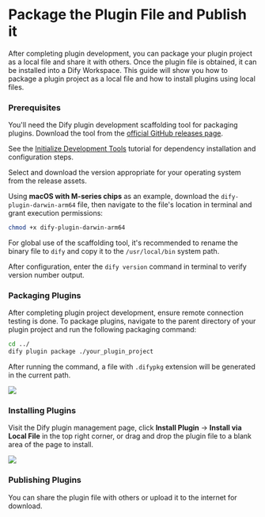 # Package the Plugin File and Publish it

After completing plugin development, you can package your plugin project as a local file and share it with others. Once the plugin file is obtained, it can be installed into a Dify Workspace. This guide will show you how to package a plugin project as a local file and how to install plugins using local files.

### **Prerequisites**

You'll need the Dify plugin development scaffolding tool for packaging plugins. Download the tool from the [official GitHub releases page](https://github.com/langgenius/dify-plugin-daemon/releases).

See the [Initialize Development Tools](../quick-start/develop-plugins/initialize-development-tools.md) tutorial for dependency installation and configuration steps.

Select and download the version appropriate for your operating system from the release assets.

Using **macOS with M-series chips** as an example, download the `dify-plugin-darwin-arm64` file, then navigate to the file's location in terminal and grant execution permissions:

```bash
chmod +x dify-plugin-darwin-arm64
```

For global use of the scaffolding tool, it's recommended to rename the binary file to `dify` and copy it to the `/usr/local/bin` system path.

After configuration, enter the `dify version` command in terminal to verify version number output.

### **Packaging Plugins**

After completing plugin project development, ensure remote connection testing is done. To package plugins, navigate to the parent directory of your plugin project and run the following packaging command:

```bash
cd ../
dify plugin package ./your_plugin_project
```

After running the command, a file with `.difypkg` extension will be generated in the current path.

![](https://assets-docs.dify.ai/2024/12/98e09c04273eace8fe6e5ac976443cca.png)

### **Installing Plugins**

Visit the Dify plugin management page, click **Install Plugin** → **Install via Local File** in the top right corner, or drag and drop the plugin file to a blank area of the page to install.

![](https://assets-docs.dify.ai/2024/12/8c31c4025a070f23455799f942b91a57.png)

### **Publishing Plugins**

You can share the plugin file with others or upload it to the internet for download.
